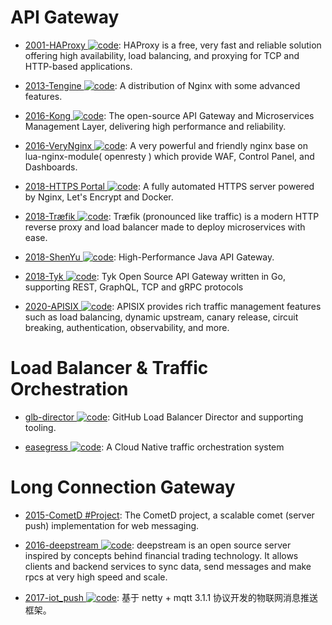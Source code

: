 # API Gateway

- [2001-HAProxy ![code](https://martrix-usa.oss-accelerate.aliyuncs.com/logo/code.svg)](http://www.haproxy.org/): HAProxy is a free, very fast and reliable solution offering high availability, load balancing, and proxying for TCP and HTTP-based applications.

- [2013-Tengine ![code](https://martrix-usa.oss-accelerate.aliyuncs.com/logo/code.svg)](https://github.com/alibaba/tengine): A distribution of Nginx with some advanced features.

- [2016-Kong ![code](https://martrix-usa.oss-accelerate.aliyuncs.com/logo/code.svg)](https://getkong.org/): The open-source API Gateway and Microservices Management Layer, delivering high performance and reliability.

- [2016-VeryNginx ![code](https://martrix-usa.oss-accelerate.aliyuncs.com/logo/code.svg)](https://github.com/alexazhou/VeryNginx): A very powerful and friendly nginx base on lua-nginx-module( openresty ) which provide WAF, Control Panel, and Dashboards.

- [2018-HTTPS Portal ![code](https://martrix-usa.oss-accelerate.aliyuncs.com/logo/code.svg)](https://github.com/SteveLTN/https-portal): A fully automated HTTPS server powered by Nginx, Let's Encrypt and Docker.

- [2018-Træfik ![code](https://martrix-usa.oss-accelerate.aliyuncs.com/logo/code.svg)](https://github.com/containous/traefik): Træfik (pronounced like traffic) is a modern HTTP reverse proxy and load balancer made to deploy microservices with ease.

- [2018-ShenYu ![code](https://martrix-usa.oss-accelerate.aliyuncs.com/logo/code.svg)](https://github.com/dromara/shenyu): High-Performance Java API Gateway.

- [2018-Tyk ![code](https://martrix-usa.oss-accelerate.aliyuncs.com/logo/code.svg)](https://github.com/TykTechnologies/tyk): Tyk Open Source API Gateway written in Go, supporting REST, GraphQL, TCP and gRPC protocols

- [2020-APISIX ![code](https://martrix-usa.oss-accelerate.aliyuncs.com/logo/code.svg)](https://github.com/apache/apisix): APISIX provides rich traffic management features such as load balancing, dynamic upstream, canary release, circuit breaking, authentication, observability, and more.

# Load Balancer & Traffic Orchestration

- [glb-director ![code](https://martrix-usa.oss-accelerate.aliyuncs.com/logo/code.svg)](https://github.com/github/glb-director): GitHub Load Balancer Director and supporting tooling.

- [easegress ![code](https://martrix-usa.oss-accelerate.aliyuncs.com/logo/code.svg)](https://github.com/megaease/easegress): A Cloud Native traffic orchestration system

# Long Connection Gateway

- [2015-CometD #Project](https://github.com/cometd/cometd): The CometD project, a scalable comet (server push) implementation for web messaging.

- [2016-deepstream ![code](https://martrix-usa.oss-accelerate.aliyuncs.com/logo/code.svg)](https://github.com/deepstreamIO/deepstream.io): deepstream is an open source server inspired by concepts behind financial trading technology. It allows clients and backend services to sync data, send messages and make rpcs at very high speed and scale.

- [2017-iot_push ![code](https://martrix-usa.oss-accelerate.aliyuncs.com/logo/code.svg)](https://github.com/1ssqq1lxr/iot_push): 基于 netty + mqtt 3.1.1 协议开发的物联网消息推送框架。
